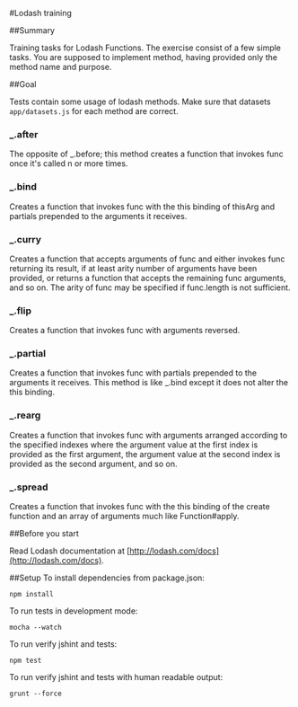 #Lodash training

##Summary

Training tasks for Lodash Functions. The exercise consist of a few simple tasks.
You are supposed to implement method, having provided only the method name
and purpose.

##Goal

Tests contain some usage of lodash methods.
Make sure that datasets `app/datasets.js` for each method are correct.

### _.after

The opposite of _.before; this method creates a function that invokes func once it's called n or more times.

### _.bind

Creates a function that invokes func with the this binding of thisArg and partials prepended to the arguments it receives.

### _.curry

Creates a function that accepts arguments of func and either invokes func returning its result, if at least arity number 
of arguments have been provided, or returns a function that accepts the remaining func arguments, and so on. 
The arity of func may be specified if func.length is not sufficient.

### _.flip

Creates a function that invokes func with arguments reversed.

### _.partial

Creates a function that invokes func with partials prepended to the arguments it receives. This method is like _.bind except it does not alter the this binding.

### _.rearg

Creates a function that invokes func with arguments arranged according to the specified indexes where the argument value at the first index is
provided as the first argument, the argument value at the second index is provided as the second argument, and so on.

### _.spread

Creates a function that invokes func with the this binding of the create function and an array of arguments much like Function#apply.

##Before you start

Read Lodash documentation at [http://lodash.com/docs](http://lodash.com/docs).


##Setup
To install dependencies from package.json:

    npm install

To run tests in development mode:

    mocha --watch

To run verify jshint and tests:

    npm test

To run verify jshint and tests with human readable output:

    grunt --force